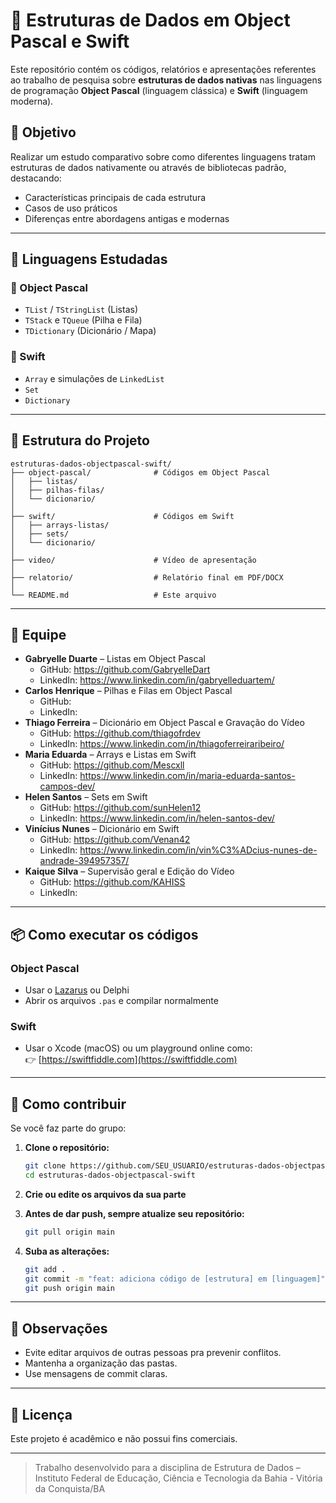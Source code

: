 # 🧠 Estruturas de Dados em Object Pascal e Swift

Este repositório contém os códigos, relatórios e apresentações referentes ao trabalho de pesquisa sobre **estruturas de dados nativas** nas linguagens de programação **Object Pascal** (linguagem clássica) e **Swift** (linguagem moderna).

## 🎯 Objetivo

Realizar um estudo comparativo sobre como diferentes linguagens tratam estruturas de dados nativamente ou através de bibliotecas padrão, destacando:
- Características principais de cada estrutura
- Casos de uso práticos
- Diferenças entre abordagens antigas e modernas

---

## 🧩 Linguagens Estudadas

### 📜 Object Pascal
- `TList` / `TStringList` (Listas)
- `TStack` e `TQueue` (Pilha e Fila)
- `TDictionary` (Dicionário / Mapa)

### 🚀 Swift
- `Array` e simulações de `LinkedList`
- `Set`
- `Dictionary`

---

## 📁 Estrutura do Projeto

```
estruturas-dados-objectpascal-swift/
├── object-pascal/              # Códigos em Object Pascal
│   ├── listas/
│   ├── pilhas-filas/
│   └── dicionario/
│
├── swift/                      # Códigos em Swift
│   ├── arrays-listas/
│   ├── sets/
│   └── dicionario/
│
├── video/                      # Vídeo de apresentação
│
├── relatorio/                  # Relatório final em PDF/DOCX
│
└── README.md                   # Este arquivo
```

---

## 👥 Equipe

- **Gabryelle Duarte** – Listas em Object Pascal
   - GitHub: https://github.com/GabryelleDart
   - LinkedIn: https://www.linkedin.com/in/gabryelleduartem/
- **Carlos Henrique** – Pilhas e Filas em Object Pascal
   - GitHub: 
   - LinkedIn: 
- **Thiago Ferreira** – Dicionário em Object Pascal e Gravação do Vídeo
   - GitHub: https://github.com/thiagofrdev
   - LinkedIn: https://www.linkedin.com/in/thiagoferreiraribeiro/
- **Maria Eduarda** – Arrays e Listas em Swift
   - GitHub: https://github.com/Mescxll
   - LinkedIn: https://www.linkedin.com/in/maria-eduarda-santos-campos-dev/
- **Helen Santos** – Sets em Swift
   - GitHub: https://github.com/sunHelen12
   - LinkedIn: https://www.linkedin.com/in/helen-santos-dev/
- **Vinícius Nunes** – Dicionário em Swift
   - GitHub: https://github.com/Venan42
   - LinkedIn: https://www.linkedin.com/in/vin%C3%ADcius-nunes-de-andrade-394957357/
- **Kaique Silva** – Supervisão geral e Edição do Vídeo
   - GitHub: https://github.com/KAHISS
   - LinkedIn: 

---

## 📦 Como executar os códigos

### Object Pascal
- Usar o [Lazarus](https://www.lazarus-ide.org/) ou Delphi
- Abrir os arquivos `.pas` e compilar normalmente

### Swift
- Usar o Xcode (macOS) ou um playground online como:  
  👉 [https://swiftfiddle.com](https://swiftfiddle.com)

---

## 🚀 Como contribuir

Se você faz parte do grupo:

1. **Clone o repositório:**
   ```bash
   git clone https://github.com/SEU_USUARIO/estruturas-dados-objectpascal-swift.git
   cd estruturas-dados-objectpascal-swift
   ```

2. **Crie ou edite os arquivos da sua parte**
3. **Antes de dar push, sempre atualize seu repositório:**
   ```bash
   git pull origin main
   ```

4. **Suba as alterações:**
   ```bash
   git add .
   git commit -m "feat: adiciona código de [estrutura] em [linguagem]"
   git push origin main
   ```

---

## 📌 Observações

- Evite editar arquivos de outras pessoas pra prevenir conflitos.
- Mantenha a organização das pastas.
- Use mensagens de commit claras.

---

## 🧠 Licença

Este projeto é acadêmico e não possui fins comerciais.

---

> Trabalho desenvolvido para a disciplina de Estrutura de Dados – Instituto Federal de Educação, Ciência e Tecnologia da Bahia - Vitória da Conquista/BA